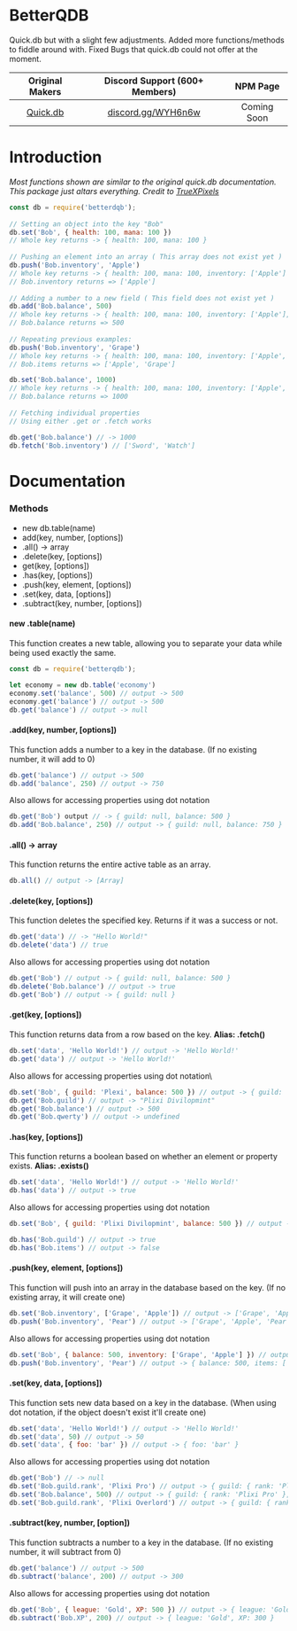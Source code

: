 # BetterQDB
Quick.db but with a slight few adjustments.
Added more functions/methods to fiddle around with.
Fixed Bugs that quick.db could not offer at the moment.

|                   Original Makers                  	| Discord Support (600+ Members) 	|   NPM Page  	|
|:--------------------------------------------------:	|:------------------------------:	|:-----------:	|
| [Quick.db](https://www.npmjs.com/package/quick.db) 	|[discord.gg/WYH6n6w](discord.gg/WYH6n6w)| Coming Soon 	|

# Introduction
*Most functions shown are similar to the original quick.db documentation.*
*This package just altars everything. Credit to [TrueXPixels](https://discord.gg/plexidev)*


```js
const db = require('betterdqb');
 
// Setting an object into the key "Bob"
db.set('Bob', { health: 100, mana: 100 })
// Whole key returns -> { health: 100, mana: 100 }
 
// Pushing an element into an array ( This array does not exist yet )
db.push('Bob.inventory', 'Apple')
// Whole key returns -> { health: 100, mana: 100, inventory: ['Apple'] }
// Bob.inventory returns => ['Apple']
 
// Adding a number to a new field ( This field does not exist yet )
db.add('Bob.balance', 500)
// Whole key returns -> { health: 100, mana: 100, inventory: ['Apple'], balance: 500 }
// Bob.balance returns => 500
 
// Repeating previous examples:
db.push('Bob.inventory', 'Grape')
// Whole key returns -> { health: 100, mana: 100, inventory: ['Apple', 'Grape'], balance: 500 }
// Bob.items returns => ['Apple', 'Grape']

db.set('Bob.balance', 1000)
// Whole key returns -> { health: 100, mana: 100, inventory: ['Apple', 'Grape'], balance: 1000 }
// Bob.balance returns => 1000
 
// Fetching individual properties
// Using either .get or .fetch works

db.get('Bob.balance') // -> 1000
db.fetch('Bob.inventory') // ['Sword', 'Watch']
```

# Documentation

### Methods
- new db.table(name)
- add(key, number, [options])
- .all() -> array
- .delete(key, [options])
- get(key, [options])
- .has(key, [options])
- .push(key, element, [options])
- .set(key, data, [options])
- .subtract(key, number, [options])


#### new .table(name) 
This function creates a new table, allowing you to separate your data while being used exactly the same.
```js
const db = require('betterqdb');

let economy = new db.table('economy')
economy.set('balance', 500) // output -> 500
economy.get('balance') // output -> 500
db.get('balance') // output -> null
```

#### .add(key, number, [options])
This function adds a number to a key in the database. (If no existing number, it will add to 0)
```js
db.get('balance') // output -> 500
db.add('balance', 250) // output -> 750
```
Also allows for accessing properties using dot notation
```js
db.get('Bob') output // -> { guild: null, balance: 500 }
db.add('Bob.balance', 250) // output -> { guild: null, balance: 750 }
```

#### .all() -> array
This function returns the entire active table as an array.
```js
db.all() // output -> [Array]
```

#### .delete(key, [options])
This function deletes the specified key. Returns if it was a success or not.
```js
db.get('data') // -> "Hello World!"
db.delete('data') // true
```
Also allows for accessing properties using dot notation
```js
db.get('Bob') // output -> { guild: null, balance: 500 }
db.delete('Bob.balance') // output -> true
db.get('Bob') // output -> { guild: null }
```

#### .get(key, [options])
This function returns data from a row based on the key. **Alias: .fetch()**
```js
db.set('data', 'Hello World!') // output -> 'Hello World!'
db.get('data') // output -> 'Hello World!'
```
Also allows for accessing properties using dot notation\
```js
db.set('Bob', { guild: 'Plexi', balance: 500 }) // output -> { guild: 'Plixi Divilopmint', balance: 500 }
db.get('Bob.guild') // output -> "Plixi Divilopmint"
db.get('Bob.balance') // output -> 500
db.get('Bob.qwerty') // output -> undefined
```

#### .has(key, [options])
This function returns a boolean based on whether an element or property exists. **Alias: .exists()**
```js
db.set('data', 'Hello World!') // output -> 'Hello World!'
db.has('data') // output -> true
```
Also allows for accessing properties using dot notation
```js
db.set('Bob', { guild: 'Plixi Divilopmint', balance: 500 }) // output -> { guild: 'Plixi Divilopmint', balance: 500 }

db.has('Bob.guild') // output -> true
db.has('Bob.items') // output -> false
```

#### .push(key, element, [options])
This function will push into an array in the database based on the key. (If no existing array, it will create one)
```js
db.set('Bob.inventory', ['Grape', 'Apple']) // output -> ['Grape', 'Apple']
db.push('Bob.inventory', 'Pear') // output -> ['Grape', 'Apple', 'Pear']
```
Also allows for accessing properties using dot notation
```js
db.set('Bob', { balance: 500, inventory: ['Grape', 'Apple'] }) // output -> { balance: 500, inventory: ['Grape', 'Apple'] }
db.push('Bob.inventory', 'Pear') // output -> { balance: 500, items: ['Grape', 'Apple', 'Pear'] }
```

#### .set(key, data, [options])
This function sets new data based on a key in the database. (When using dot notation, if the object doesn't exist it'll create one)
```js
db.set('data', 'Hello World!') // output -> 'Hello World!'
db.set('data', 50) // output -> 50
db.set('data', { foo: 'bar' }) // output -> { foo: 'bar' }
```
Also allows for accessing properties using dot notation
```js
db.get('Bob') // -> null
db.set('Bob.guild.rank', 'Plixi Pro') // output -> { guild: { rank: 'Plixi Pro' } }
db.set('Bob.balance', 500) // output -> { guild: { rank: 'Plixi Pro' }, balance: 500 }
db.set('Bob.guild.rank', 'Plixi Overlord') // output -> { guild: { rank: 'Plixi Overlord' }, balance: 500 }
```

#### .subtract(key, number, [option])
This function subtracts a number to a key in the database. (If no existing number, it will subtract from 0)
```js
db.get('balance') // output -> 500
db.subtract('balance', 200) // output -> 300
```
Also allows for accessing properties using dot notation
```js
db.get('Bob', { league: 'Gold', XP: 500 }) // output -> { league: 'Gold', XP: 500 }
db.subtract('Bob.XP', 200) // output -> { league: 'Gold', XP: 300 }
```
